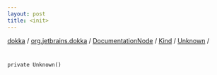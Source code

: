 ```yaml
---
layout: post
title: <init>
---
```

[dokka](../../../../index.md) / [org.jetbrains.dokka](../../../index.md) / [DocumentationNode](../../index.md) / [Kind](../index.md) / [Unknown](index.md) / [<init>](_init_.md)

# <init>

```
private Unknown()
```
